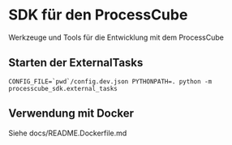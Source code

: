 # SDK für den ProcessCube

Werkzeuge und Tools für die Entwicklung mit dem ProcessCube


## Starten der ExternalTasks

```shell
CONFIG_FILE=`pwd`/config.dev.json PYTHONPATH=. python -m processcube_sdk.external_tasks
```

## Verwendung mit Docker

Siehe docs/README.Dockerfile.md
